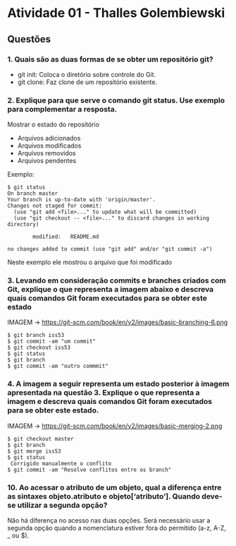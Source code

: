 # Atividade 01 - Thalles Golembiewski

## Questões

### 1. Quais são as duas formas de se obter um repositório git?
- git init: Coloca o diretório sobre controle do Git.    
- git clone: Faz clone de um repositório existente.

### 2. Explique para que serve o comando git status. Use exemplo para complementar a resposta.
Mostrar o estado do repositório
- Arquivos adicionados
- Arquivos modificados
- Arquivos removidos
- Arquivos pendentes

Exemplo:
```
$ git status
On branch master
Your branch is up-to-date with 'origin/master'.
Changes not staged for commit:
  (use "git add <file>..." to update what will be committed)
  (use "git checkout -- <file>..." to discard changes in working directory)

        modified:   README.md

no changes added to commit (use "git add" and/or "git commit -a")
```
Neste exemplo ele mostrou o arquivo que foi modificado

### 3. Levando em consideração commits e branches criados com Git, explique o que representa a imagem abaixo e descreva quais comandos Git foram executados para se obter este estado

IMAGEM -> https://git-scm.com/book/en/v2/images/basic-branching-6.png

```
$ git branch iss53
$ git commit -am "um commit"
$ git checkout iss53
$ git status
$ git branch
$ git commit -am "outro commmit"
```

### 4. A imagem a seguir representa um estado posterior à imagem apresentada na questão 3. Explique o que representa a imagem e descreva quais comandos Git foram executados para se obter este estado.

IMAGEM -> https://git-scm.com/book/en/v2/images/basic-merging-2.png

```
$ git checkout master
$ git branch
$ git merge iss53
$ git status
 Corrigido manualmente o conflito
$ git commit -am "Resolve conflitos entre os branch"
```

### 10. Ao acessar o atributo de um objeto, qual a diferença entre as sintaxes objeto.atributo e objeto[‘atributo’]. Quando deve-se utilizar a segunda opção?

Não há diferença no acesso nas duas opções.
Será necessário usar a segunda opção quando a nomenclatura estiver fora do permitido (a-z, A-Z, _ ou $).
